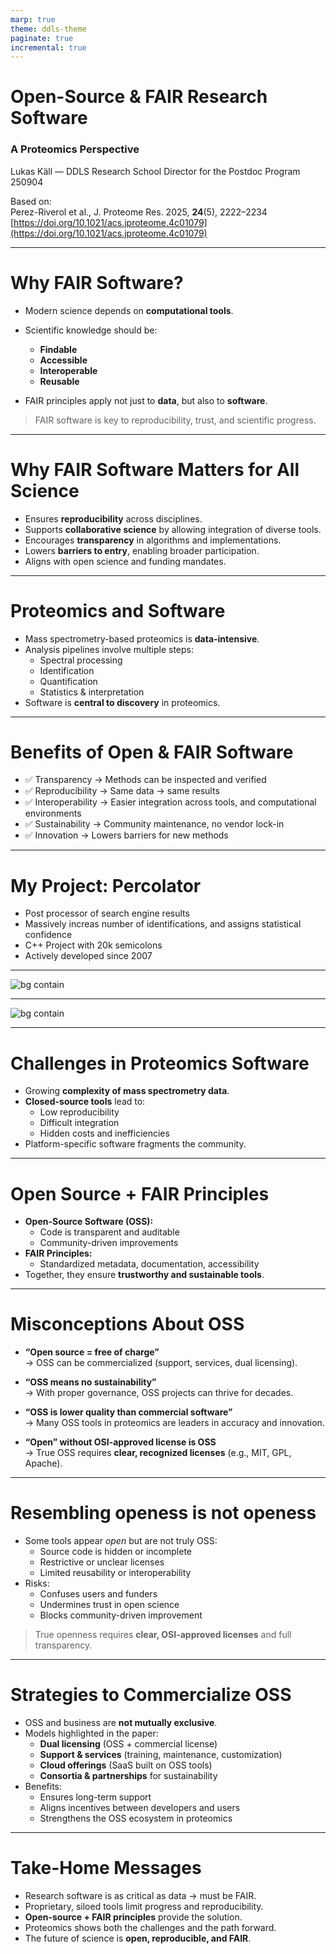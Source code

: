 ```yaml
---
marp: true
theme: ddls-theme
paginate: true
incremental: true 
---
```

<!-- _class: title -->
# Open-Source & FAIR Research Software  
### A Proteomics Perspective

Lukas Käll &mdash; DDLS Research School Director for the Postdoc Program
250904

Based on:  
Perez-Riverol et al., J. Proteome Res. 2025, **24**(5), 2222–2234
[https://doi.org/10.1021/acs.jproteome.4c01079](https://doi.org/10.1021/acs.jproteome.4c01079)

---

# Why FAIR Software?

- Modern science depends on **computational tools**.  
- Scientific knowledge should be:
  - **Findable**  
  - **Accessible**  
  - **Interoperable**  
  - **Reusable**  

- FAIR principles apply not just to **data**, but also to **software**.  
> FAIR software is key to reproducibility, trust, and scientific progress.

---

# Why FAIR Software Matters for All Science

- Ensures **reproducibility** across disciplines.  
- Supports **collaborative science** by allowing integration of diverse tools.  
- Encourages **transparency** in algorithms and implementations.  
- Lowers **barriers to entry**, enabling broader participation.  
- Aligns with open science and funding mandates.  

---

# Proteomics and Software

- Mass spectrometry-based proteomics is **data-intensive**.  
- Analysis pipelines involve multiple steps:  
  - Spectral processing  
  - Identification  
  - Quantification  
  - Statistics & interpretation  
- Software is **central to discovery** in proteomics.  

---

# Benefits of Open & FAIR Software

- ✅ Transparency → Methods can be inspected and verified  
- ✅ Reproducibility → Same data → same results  
- ✅ Interoperability → Easier integration across tools, and computational environments  
- ✅ Sustainability → Community maintenance, no vendor lock-in  
- ✅ Innovation → Lowers barriers for new methods  

---

# My Project: Percolator

- Post processor of search engine results
- Massively increas number of identifications, and assigns statistical confidence
- C++ Project with 20k semicolons
- Actively developed since 2007

---

![bg contain](img/jekylhide.png)

---

![bg contain](img/citations.png)

---

# Challenges in Proteomics Software

- Growing **complexity of mass spectrometry data**.  
- **Closed-source tools** lead to:  
  - Low reproducibility  
  - Difficult integration  
  - Hidden costs and inefficiencies  
- Platform-specific software fragments the community.  

---

# Open Source + FAIR Principles

- **Open-Source Software (OSS):**
  - Code is transparent and auditable  
  - Community-driven improvements  
- **FAIR Principles:**  
  - Standardized metadata, documentation, accessibility  
- Together, they ensure **trustworthy and sustainable tools**.

---

# Misconceptions About OSS

- **“Open source = free of charge”**  
  → OSS can be commercialized (support, services, dual licensing).  

- **“OSS means no sustainability”**  
  → With proper governance, OSS projects can thrive for decades.  

- **“OSS is lower quality than commercial software”**  
  → Many OSS tools in proteomics are leaders in accuracy and innovation.  

- **“Open” without OSI-approved license is OSS**  
  → True OSS requires **clear, recognized licenses** (e.g., MIT, GPL, Apache).

---

# Resembling openess is not openess

- Some tools appear *open* but are not truly OSS:  
  - Source code is hidden or incomplete  
  - Restrictive or unclear licenses  
  - Limited reusability or interoperability  
- Risks:  
  - Confuses users and funders  
  - Undermines trust in open science  
  - Blocks community-driven improvement  

> True openness requires **clear, OSI-approved licenses** and full transparency.

---

# Strategies to Commercialize OSS

- OSS and business are **not mutually exclusive**.  
- Models highlighted in the paper:  
  - **Dual licensing** (OSS + commercial license)  
  - **Support & services** (training, maintenance, customization)  
  - **Cloud offerings** (SaaS built on OSS tools)  
  - **Consortia & partnerships** for sustainability  
- Benefits:  
  - Ensures long-term support  
  - Aligns incentives between developers and users  
  - Strengthens the OSS ecosystem in proteomics

---

# Take-Home Messages

- Research software is as critical as data → must be FAIR.  
- Proprietary, siloed tools limit progress and reproducibility.  
- **Open-source + FAIR principles** provide the solution.  
- Proteomics shows both the challenges and the path forward.  
- The future of science is **open, reproducible, and FAIR**.  

